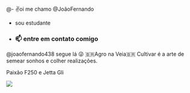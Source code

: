 @- ✌️oi me chamo @JoãoFernando 
- sou estudante 
- ### 📫 entre em contato comigo
@joaofernando438 segue lá 😜
🇧🇷Agro na Veia🇧🇷
Cultivar é a arte de semear sonhos e colher realizações.

 Paixão F250 e Jetta Gli

![](https://media1.tenor.com/m/Qt0jU0BlBy8AAAAd/agroboys-agronomi.gif)
